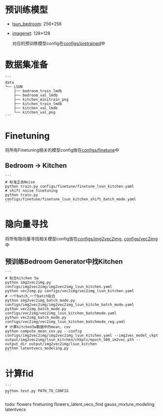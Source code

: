 # 预训练模型
- [lsun_bedroom](https://s3.eu-central-1.amazonaws.com/avg-projects/gan_stability/models/lsun_bedroom-df4e7dd2.pt): 256*256
- [imagenet](https://s3.eu-central-1.amazonaws.com/avg-projects/gan_stability/models/imagenet-8c505f47.pt): 128*128
  
    对应的预训练模型config在[configs/pretrained](configs/pretrained)中

# 数据集准备
    ```
    data
    └── LSUN
        ├── bedroom_train_lmdb
        ├── bedroom_val_lmdb
        ├── kitchen_minitrain_png
        ├── kitchen_train_lmdb
        ├── kitchen_val_lmdb
        └── kitchen_val_png
    ```

# Finetuning
 将所有Finetuning相关的模型config放在[configs/finetune](configs/finetune)中
## Bedroom -> Kitchen
    ```
    # 标准正态Noise
    python train.py configs/finetune/finetune_lsun_kitchen.yaml
    # shift noise finetuning
    python train.py configs/finetune/finetune_lsun_kitchen_shift_batch_mode.yaml
    ```

# 隐向量寻找
  将所有隐向量寻找相关模型config放在[configs/img2vec2img](configs/img2vec2img), [configs/vec2img](configs/vec2img)中
## 预训练Bedroom Generator中找Kitchen
    ```
    # 拟合kitchen 5w
    python img2vec2img.py configs/img2vec2img/img2vec2img_lsun_kitchen.yaml
    python vec2img.py configs/vec2img/vec2img_lsun_kitchen.yaml
    # 一个batch,一个batch拟合
    python img2vec2img_batch_mode.py configs/img2vec2img/img2vec2img_lsun_kitche_batch_mode.yaml
    python vec2img_batch_mode.py configs/vec2img/vec2img_lsun_kitchen_batchmode.yaml
    python vec2img_batch_mode.py configs/vec2img/vec2img_lsun_kitchen_batchmode_reg.yaml
    # 计算kitchen5w数据中的mean, cov
    python compute_mean_cov.py --config configs/img2vec2img/img2vec2img_lsun_kitchen.yaml --img2vec_model_ckpt output/img2vec2img/lsun_kitchen/chkpts/epoch_500_im2vec.pth --output_dir output/img2vec2img/lsun_kitchen
    python latentvecs_modeling.py
    ```

# 计算fid
    ```
    python test.py PATH_TO_CONFIG
    ```

todo:
    flowers finetuning
    flowers_latent_vecs_find
    gauss_mixture_modeling latentvecs